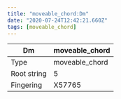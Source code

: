 ```yaml
---
title: "moveable_chord:Dm"
date: "2020-07-24T12:42:21.660Z"
tags: [moveable_chord]
---
```


|Dm|moveable_chord|
|---|---|
|Type|moveable_chord|
|Root string|5|
|Fingering|X57765|

